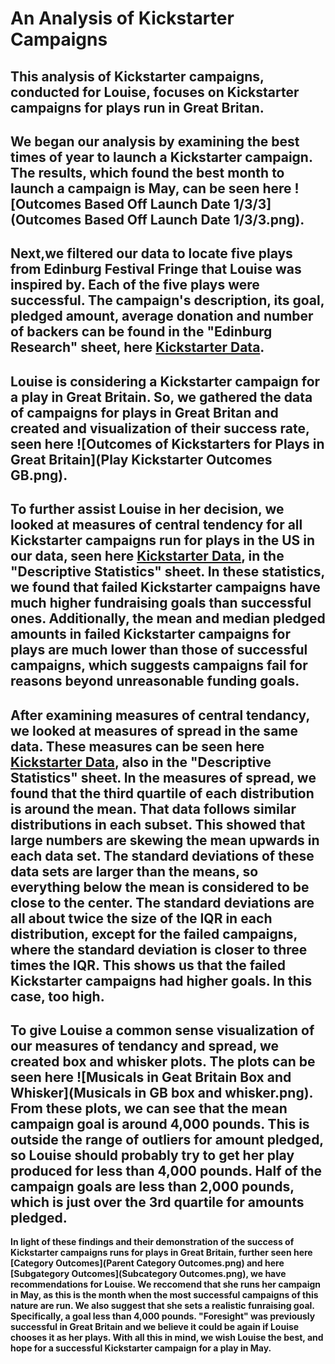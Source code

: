 # An Analysis of Kickstarter Campaigns
This analysis of Kickstarter campaigns, conducted for Louise, focuses on Kickstarter campaigns for plays run in Great Britan. 
---
We began our analysis by examining the best times of year to launch a Kickstarter campaign. The results, which found the best month to launch a campaign is May, can be seen here ![Outcomes Based Off Launch Date 1/3/3](Outcomes Based Off Launch Date 1/3/3.png).
---
Next,we filtered our data to locate five plays from Edinburg Festival Fringe that Louise was inspired by. Each of the five plays were successful. The campaign's description, its goal, pledged amount, average donation and number of backers can be found in the "Edinburg Research" sheet, here [Kickstarter Data](data-1-1-3-StarterBook.xlxs).
---
Louise is considering a Kickstarter campaign for a play in Great Britain. So, we gathered the data of campaigns for plays in Great Britan and created and visualization of their success rate, seen here ![Outcomes of Kickstarters for Plays in Great Britain](Play Kickstarter Outcomes GB.png).
---
To further assist Louise in her decision, we looked at measures of central tendency for all Kickstarter campaigns run for plays in the US in our data, seen here [Kickstarter Data](data-1-1-3-StarterBook.xlxs), in the "Descriptive Statistics" sheet. In these statistics, we found that failed Kickstarter campaigns have much higher fundraising goals than successful ones. Additionally, the mean and median pledged amounts in failed Kickstarter campaigns for plays are much lower than those of successful campaigns, which suggests campaigns fail for reasons beyond unreasonable funding goals. 
---
After examining measures of central tendancy, we looked at measures of spread in the same data. These measures can be seen here [Kickstarter Data](data-1-1-3-StarterBook.xlxs), also in the "Descriptive Statistics" sheet. In the measures of spread, we found that the third quartile of each distribution is around the mean. That data follows similar distributions in each subset. This showed that large numbers are skewing the mean upwards in each data set. The standard deviations of these data sets are larger than the means, so everything below the mean is considered to be close to the center. The standard deviations are all about twice the size of the IQR in each distribution, except for the failed campaigns, where the standard deviation is closer to three times the IQR. This shows us that the failed Kickstarter campaigns had higher goals. In this case, too high. 
---
To give Louise a common sense visualization of our measures of tendancy and spread, we created box and whisker plots. The plots can be seen here ![Musicals in Geat Britain Box and Whisker](Musicals in GB box and whisker.png). From these plots, we can see that the mean campaign goal is around 4,000 pounds. This is outside the range of outliers for amount pledged, so Louise should probably try to get her play produced for less than 4,000 pounds. Half of the campaign goals are less than 2,000 pounds, which is just over the 3rd quartile for amounts pledged.
---
**In light of these findings and their demonstration of the success of Kickstarter campaigns runs for plays in Great Britain, further seen here [Category Outcomes](Parent Category Outcomes.png) and here [Subgategory Outcomes](Subcategory Outcomes.png), we have recommendations for Louise. We reccomend that she runs her campaign in May, as this is the month when the most successful campaigns of this nature are run. We also suggest that she sets a realistic funraising goal. Specifically, a goal less than 4,000 pounds. "Foresight" was previously successful in Great Britain and we believe it could be again if Louise chooses it as her plays. With all this in mind, we wish Louise the best, and hope for a successful Kickstarter campaign for a play in May.**
